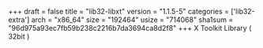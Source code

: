 +++
draft = false
title = "lib32-libxt"
version = "1.1.5-5"
categories = ['lib32-extra']
arch = "x86_64"
size = "192464"
usize = "714068"
sha1sum = "96d975a93ec7fb59b238c2216b7da3694ca8d2f8"
+++
X Toolkit Library ( 32bit )